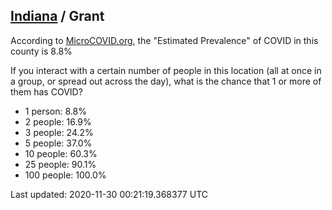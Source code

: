 
## [Indiana](/united-states/indiana) / Grant

According to [MicroCOVID.org](http://microcovid.org),
the "Estimated Prevalence" of COVID in this county is 8.8%

If you interact with a certain number of people in this location
(all at once in a group, or spread out across the day), what is the chance that
1 or more of them has COVID?

- 1 person: 8.8%
- 2 people: 16.9%
- 3 people: 24.2%
- 5 people: 37.0%
- 10 people: 60.3%
- 25 people: 90.1%
- 100 people: 100.0%

Last updated: 2020-11-30 00:21:19.368377 UTC
